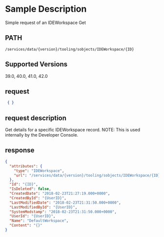 # Sample Description
Simple request of an IDEWorkspace Get

## PATH
```
/services/data/{version}/tooling/sobjects/IDEWorkspace/{ID}
```
## Supported Versions
39.0, 40.0, 41.0, 42.0

## request
```json
 { }
```

## request description
Get details for a specific IDEWorkspace record. NOTE: This is used internally by the Developer Console.

## response
```json
{
  "attributes": {
    "type": "IDEWorkspace",
    "url": "/services/data/{version}/tooling/sobjects/IDEWorkspace/{ID}"
  },
  "Id": "{ID}",
  "IsDeleted": false,
  "CreatedDate": "2018-02-23T21:27:19.000+0000",
  "CreatedById": "{UserID}",
  "LastModifiedDate": "2018-02-23T21:31:50.000+0000",
  "LastModifiedById": "{UserID}",
  "SystemModstamp": "2018-02-23T21:31:50.000+0000",
  "UserId": "{UserID}",
  "Name": "DefaultWorkspace",
  "Content": "{}"
}
```
